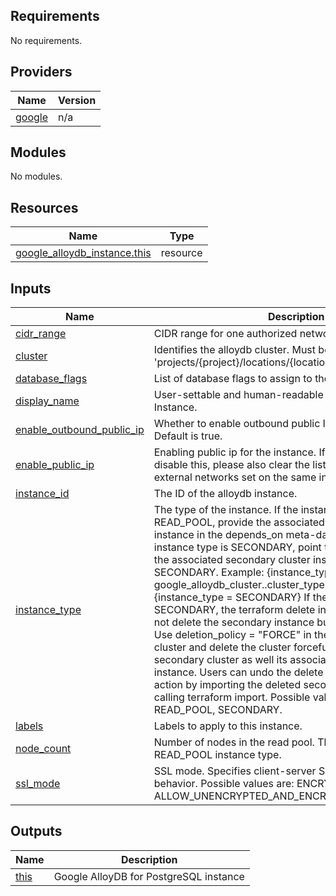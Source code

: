 <!-- BEGIN_TF_DOCS -->
## Requirements

No requirements.

## Providers

| Name | Version |
|------|---------|
| <a name="provider_google"></a> [google](#provider\_google) | n/a |

## Modules

No modules.

## Resources

| Name | Type |
|------|------|
| [google_alloydb_instance.this](https://registry.terraform.io/providers/hashicorp/google/latest/docs/resources/alloydb_instance) | resource |

## Inputs

| Name | Description | Type | Default | Required |
|------|-------------|------|---------|:--------:|
| <a name="input_cidr_range"></a> [cidr\_range](#input\_cidr\_range) | CIDR range for one authorized network of the instance. | `string` | `null` | no |
| <a name="input_cluster"></a> [cluster](#input\_cluster) | Identifies the alloydb cluster. Must be in the format 'projects/{project}/locations/{location}/clusters/{cluster\_id}'. | `string` | n/a | yes |
| <a name="input_database_flags"></a> [database\_flags](#input\_database\_flags) | List of database flags to assign to the instance. | `map(string)` | `null` | no |
| <a name="input_display_name"></a> [display\_name](#input\_display\_name) | User-settable and human-readable display name for the Instance. | `string` | n/a | yes |
| <a name="input_enable_outbound_public_ip"></a> [enable\_outbound\_public\_ip](#input\_enable\_outbound\_public\_ip) | Whether to enable outbound public IP for the instance. Default is true. | `bool` | `null` | no |
| <a name="input_enable_public_ip"></a> [enable\_public\_ip](#input\_enable\_public\_ip) | Enabling public ip for the instance. If a user wishes to disable this, please also clear the list of the authorized external networks set on the same instance. Default is true. | `bool` | `null` | no |
| <a name="input_instance_id"></a> [instance\_id](#input\_instance\_id) | The ID of the alloydb instance. | `string` | n/a | yes |
| <a name="input_instance_type"></a> [instance\_type](#input\_instance\_type) | The type of the instance. If the instance type is READ\_POOL, provide the associated PRIMARY/SECONDARY instance in the depends\_on meta-data attribute. If the instance type is SECONDARY, point to the cluster\_type of the associated secondary cluster instead of mentioning SECONDARY. Example: {instance\_type = google\_alloydb\_cluster..cluster\_type} instead of {instance\_type = SECONDARY} If the instance type is SECONDARY, the terraform delete instance operation does not delete the secondary instance but abandons it instead. Use deletion\_policy = "FORCE" in the associated secondary cluster and delete the cluster forcefully to delete the secondary cluster as well its associated secondary instance. Users can undo the delete secondary instance action by importing the deleted secondary instance by calling terraform import. Possible values are: PRIMARY, READ\_POOL, SECONDARY. | `string` | `"PRIMARY"` | no |
| <a name="input_labels"></a> [labels](#input\_labels) | Labels to apply to this instance. | `map(string)` | `{}` | no |
| <a name="input_node_count"></a> [node\_count](#input\_node\_count) | Number of nodes in the read pool. This field is required for READ\_POOL instance type. | `number` | `null` | no |
| <a name="input_ssl_mode"></a> [ssl\_mode](#input\_ssl\_mode) | SSL mode. Specifies client-server SSL/TLS connection behavior. Possible values are: ENCRYPTED\_ONLY, ALLOW\_UNENCRYPTED\_AND\_ENCRYPTED. | `string` | `null` | no |

## Outputs

| Name | Description |
|------|-------------|
| <a name="output_this"></a> [this](#output\_this) | Google AlloyDB for PostgreSQL instance |
<!-- END_TF_DOCS -->
